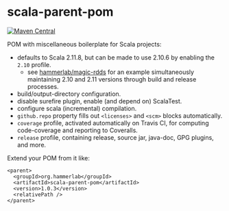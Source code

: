 # scala-parent-pom

[![Maven Central](https://img.shields.io/maven-central/v/org.hammerlab/scala-parent-pom.svg?maxAge=25920)](http://search.maven.org/#search%7Cgav%7C1%7Cg%3A%22org.hammerlab%22%20AND%20a%3A%22scala-parent-pom%22)

POM with miscellaneous boilerplate for Scala projects:
- defaults to Scala 2.11.8, but can be made to use 2.10.6 by enabling the `2.10` profile.
  - see [hammerlab/magic-rdds](https://github.com/hammerlab/magic-rdds#building) for an example simultaneously maintaining 2.10 and 2.11 versions through build and release processes.
- build/output-directory configuration.
- disable surefire plugin, enable (and depend on) ScalaTest.
- configure scala (incremental) compilation.
- `github.repo` property fills out `<licenses>` and `<scm>` blocks automatically.
- `coverage` profile, activated automatically on Travis CI, for computing code-coverage and reporting to Coveralls.
- `release` profile, containing release, source jar, java-doc, GPG plugins, and more.

Extend your POM from it like:

```
<parent>
  <groupId>org.hammerlab</groupId>
  <artifactId>scala-parent-pom</artifactId>
  <version>1.0.3</version>
  <relativePath />
</parent>
```
